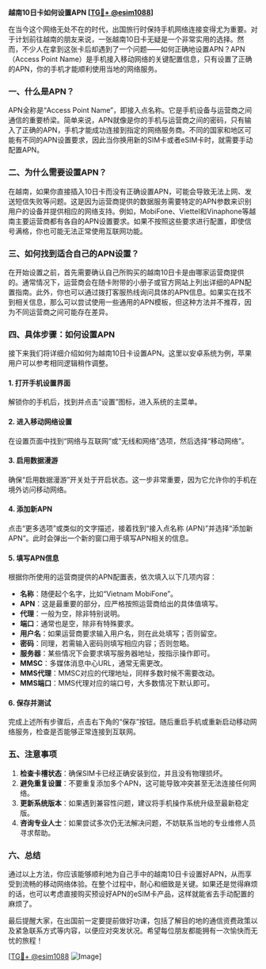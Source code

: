 **越南10日卡如何设置APN [[TG💪+ @esim1088](https://t.me/s/esim1088)]**

在当今这个网络无处不在的时代，出国旅行时保持手机网络连接变得尤为重要。对于计划前往越南的朋友来说，一张越南10日卡无疑是一个非常实用的选择。然而，不少人在拿到这张卡后却遇到了一个问题——如何正确地设置APN？APN（Access Point Name）是手机接入移动网络的关键配置信息，只有设置了正确的APN，你的手机才能顺利使用当地的网络服务。

### 一、什么是APN？

APN全称是“Access Point Name”，即接入点名称。它是手机设备与运营商之间通信的重要桥梁。简单来说，APN就像是你的手机与运营商之间的密码，只有输入了正确的APN，手机才能成功连接到指定的网络服务商。不同的国家和地区可能有不同的APN设置要求，因此当你换用新的SIM卡或者eSIM卡时，就需要手动配置APN。

### 二、为什么需要设置APN？

在越南，如果你直接插入10日卡而没有正确设置APN，可能会导致无法上网、发送短信失败等问题。这是因为运营商提供的数据服务需要特定的APN参数来识别用户的设备并提供相应的网络支持。例如，MobiFone、Viettel和Vinaphone等越南主要运营商都有各自的APN设置要求。如果不按照这些要求进行配置，即使信号满格，你也可能无法正常使用互联网功能。

### 三、如何找到适合自己的APN设置？

在开始设置之前，首先需要确认自己所购买的越南10日卡是由哪家运营商提供的。通常情况下，运营商会在随卡附带的小册子或官方网站上列出详细的APN配置指南。此外，你也可以通过拨打客服热线询问具体的APN信息。如果实在找不到相关信息，那么可以尝试使用一些通用的APN模板，但这种方法并不推荐，因为不同运营商之间可能存在差异。

### 四、具体步骤：如何设置APN

接下来我们将详细介绍如何为越南10日卡设置APN。这里以安卓系统为例，苹果用户可以参考相同逻辑稍作调整。

#### 1. 打开手机设置界面
解锁你的手机后，找到并点击“设置”图标，进入系统的主菜单。

#### 2. 进入移动网络设置
在设置页面中找到“网络与互联网”或“无线和网络”选项，然后选择“移动网络”。

#### 3. 启用数据漫游
确保“启用数据漫游”开关处于开启状态。这一步非常重要，因为它允许你的手机在境外访问移动网络。

#### 4. 添加新APN
点击“更多选项”或类似的文字描述，接着找到“接入点名称 (APN)”并选择“添加新APN”。此时会弹出一个新的窗口用于填写APN相关的信息。

#### 5. 填写APN信息
根据你所使用的运营商提供的APN配置表，依次填入以下几项内容：
- **名称**：随便起个名字，比如“Vietnam MobiFone”。
- **APN**：这是最重要的部分，应严格按照运营商给出的具体值填写。
- **代理**：一般为空，除非特别说明。
- **端口**：通常也是空，除非有特殊要求。
- **用户名**：如果运营商要求输入用户名，则在此处填写；否则留空。
- **密码**：同理，若需输入密码则填写相应内容；否则忽略。
- **服务器**：某些情况下会要求填写服务器地址，按指示操作即可。
- **MMSC**：多媒体消息中心URL，通常无需更改。
- **MMS代理**：MMSC对应的代理地址，同样多数时候不需要改动。
- **MMS端口**：MMS代理对应的端口号，大多数情况下默认即可。

#### 6. 保存并测试
完成上述所有步骤后，点击右下角的“保存”按钮。随后重启手机或重新启动移动网络服务，检查是否能够正常连接到互联网。

### 五、注意事项

1. **检查卡槽状态**：确保SIM卡已经正确安装到位，并且没有物理损坏。
2. **避免重复设置**：不要重复添加多个APN，这可能导致冲突甚至无法连接任何网络。
3. **更新系统版本**：如果遇到兼容性问题，建议将手机操作系统升级至最新稳定版。
4. **咨询专业人士**：如果尝试多次仍无法解决问题，不妨联系当地的专业维修人员寻求帮助。

### 六、总结

通过以上方法，你应该能够顺利地为自己手中的越南10日卡设置好APN，从而享受到流畅的移动网络体验。在整个过程中，耐心和细致是关键。如果还是觉得麻烦的话，也可以考虑直接购买预设好APN的eSIM卡产品，这样就能省去手动配置的麻烦了。

最后提醒大家，在出国前一定要提前做好功课，包括了解目的地的通信资费政策以及紧急联系方式等内容，以便应对突发状况。希望每位朋友都能拥有一次愉快而无忧的旅程！

[[TG💪+ @esim1088](https://t.me/s/esim1088) ![Image](https://i.postimg.cc/4NQfJmqS/Snipaste-2025-05-13-00-14-12.png)]